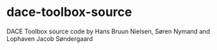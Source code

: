# dace-toolbox-source
DACE Toolbox source code by Hans Bruun Nielsen, Søren Nymand and Lophaven Jacob Søndergaard
